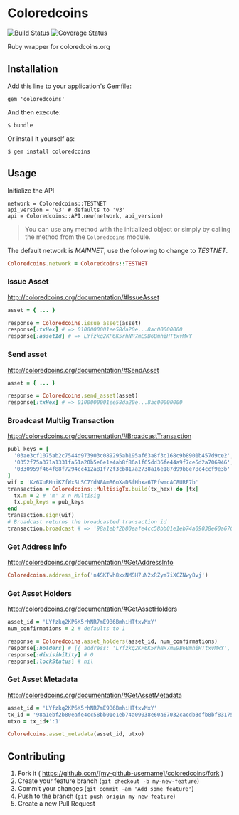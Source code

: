 # Coloredcoins

[![Build Status][travis-image]][travis-url]
[![Coverage Status][coverage-image]][coverage-url]

Ruby wrapper for coloredcoins.org

## Installation

Add this line to your application's Gemfile:

    gem 'coloredcoins'

And then execute:

    $ bundle

Or install it yourself as:

    $ gem install coloredcoins

## Usage

Initialize the API

```
network = Coloredcoins::TESTNET
api_version = 'v3' # defaults to 'v3'
api = Coloredcoins::API.new(network, api_version)
```

> You can use any method with the initialized object or simply by calling the method from the `Coloredcoins` module.

The default network is *MAINNET*, use the following to change to *TESTNET*.

```ruby
Coloredcoins.network = Coloredcoins::TESTNET
```

### Issue Asset

http://coloredcoins.org/documentation/#IssueAsset

```ruby
asset = { ... }

response = Coloredcoins.issue_asset(asset)
response[:txHex] # => 0100000001ee58da20e...8ac00000000
response[:assetId] # => LYfzkq2KP6K5rhNR7mE9B6BmhiHTtxvMxY
```

### Send asset

http://coloredcoins.org/documentation/#SendAsset

```ruby
asset = { ... }

response = Coloredcoins.send_asset(asset)
response[:txHex] # => 0100000001ee58da20e...8ac00000000
```

### Broadcast Multiig Transaction

http://coloredcoins.org/documentation/#BroadcastTransaction

```ruby
publ_keys = [
  '03ae3cf1075ab2c7544d973903c089295ab195af63a8f3c168c9b8901b457d9ce2',
  '0352f75a371a1331fa51a20b5e6e1e4ab8f86a1f65dd36fe44a9f7ce5d2a706946',
  '0330959f464f88f7294cc412a81f72f3cb817a2738a16e187d99b8e78c4ccf9e3b'
]
wif = 'Kz6XuRHniKZfWxSLSC7YdN8AmB6oXaDSfHhxa6TPfwmcAC8URE7b'
transaction = Coloredcoins::MultisigTx.build(tx_hex) do |tx|
  tx.m = 2 # 'm' x n Multisig
  tx.pub_keys = pub_keys
end
transaction.sign(wif)
# Broadcast returns the broadcasted transaction id
transaction.broadcast # => '98a1ebf2b80eafe4cc58bb01e1eb74a09038e60a67032cacdb3dfb8bf83175de'
```

### Get Address Info

http://coloredcoins.org/documentation/#GetAddressInfo

```ruby
Coloredcoins.address_info('n4SKTwh8xxNMSH7uN2xRZym7iXCZNwy8vj')
```

### Get Asset Holders

http://coloredcoins.org/documentation/#GetAssetHolders

```ruby
asset_id = 'LYfzkq2KP6K5rhNR7mE9B6BmhiHTtxvMxY'
num_confirmations = 2 # defaults to 1

response = Coloredcoins.asset_holders(asset_id, num_confirmations)
response[:holders] # [{ address: 'LYfzkq2KP6K5rhNR7mE9B6BmhiHTtxvMxY', amount: 100 }]
response[:divisibility] # 0
response[:lockStatus] # nil
```

### Get Asset Metadata

http://coloredcoins.org/documentation/#GetAssetMetadata

```ruby
asset_id = 'LYfzkq2KP6K5rhNR7mE9B6BmhiHTtxvMxY'
tx_id = '98a1ebf2b80eafe4cc58bb01e1eb74a09038e60a67032cacdb3dfb8bf83175de'
utxo = tx_id+':1'

Coloredcoins.asset_metadata(asset_id, utxo)
```

## Contributing

1. Fork it ( https://github.com/[my-github-username]/coloredcoins/fork )
2. Create your feature branch (`git checkout -b my-new-feature`)
3. Commit your changes (`git commit -am 'Add some feature'`)
4. Push to the branch (`git push origin my-new-feature`)
5. Create a new Pull Request

[travis-image]: https://travis-ci.org/genaromadrid/coloredcoins-ruby.svg?branch=master
[travis-url]: https://travis-ci.org/genaromadrid/coloredcoins-ruby
[coverage-image]: https://coveralls.io/repos/github/genaromadrid/coloredcoins-ruby/badge.svg?branch=master
[coverage-url]: https://coveralls.io/github/genaromadrid/coloredcoins-ruby?branch=master
